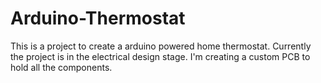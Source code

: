 # Arduino-Thermostat

This is a project to create a arduino powered home thermostat. Currently the project is in the electrical design stage. I'm creating a custom PCB to hold all the components.
